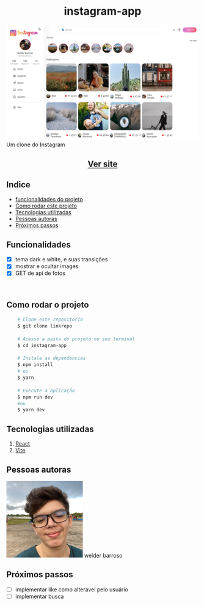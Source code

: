 <h1 align="center">instagram-app</h1>
<img src="./capa.jpg"/>
Um clone do Instagram
<h2 align="center"><a href="https://master--ubiquitous-tapioca-4da5cb.netlify.app/">Ver site</a></h2>

## Indice

- <a href="#funcionalidades-do-projeto">funcionalidades do projeto</a>
- <a href="#como-rodar">Como rodar este projeto</a>
- <a href="#tecnologias-ultilizadas">Tecnologias utilizadas</a>
- <a href="#pessoas-autoras">Pessoas autoras</a>
- <a href="#proximos-passos">Próximos passos</a>

<h2 id="funcionalidades-do-projeto">Funcionalidades</h2>

- [x] tema dark e white, e suas transições
- [x] mostrar e ocultar images
- [x] GET de api de fotos
<br>

<h2 id="como-rodar">Como rodar o projeto</h2>

``` bash
    # Clone este repositorio
    $ git clone linkrepo

    # Acesse a pasta do projeto no seu terminal
    $ cd instagram-app

    # Instale as dependencias
    $ npm install
    # ou
    $ yarn

    # Execute a aplicação
    $ npm run dev
    #ou
    $ yarn dev
```
<h2 id="tecnologias-ultilizadas">Tecnologias utilizadas</h2> 

1. [React](https://react.dev/)
1. [Vite](https://vitejs.dev/)


<h2 id="pessoas-autoras">Pessoas autoras</h2> 
<img alt="minha foto de perfil" src="./perfil-quadrado.JPG" width="200"/>
welder barroso


<h2 id="proximos-passos">Próximos passos</h2> 

- [ ] implementar like como alterável pelo usuário
- [ ] implementar busca
